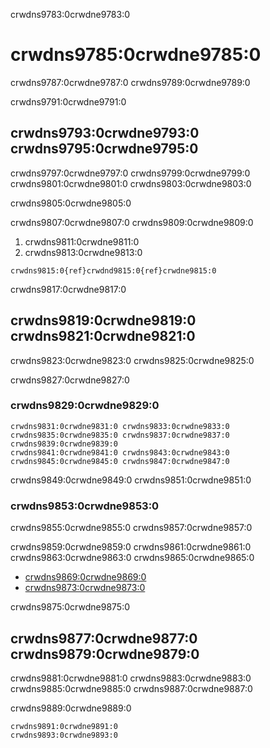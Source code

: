 crwdns9783:0crwdne9783:0
# crwdns9785:0crwdne9785:0

crwdns9787:0crwdne9787:0 crwdns9789:0crwdne9789:0

crwdns9791:0crwdne9791:0
## crwdns9793:0crwdne9793:0 crwdns9795:0crwdne9795:0

crwdns9797:0crwdne9797:0 crwdns9799:0crwdne9799:0 crwdns9801:0crwdne9801:0 crwdns9803:0crwdne9803:0

crwdns9805:0crwdne9805:0

crwdns9807:0crwdne9807:0 crwdns9809:0crwdne9809:0
1. crwdns9811:0crwdne9811:0
2. crwdns9813:0crwdne9813:0
<!-- TODO: Cite relevant paper for this (Piwowar et al 2013?) -->

```{note}
crwdns9815:0{ref}crwdnd9815:0{ref}crwdne9815:0
```

crwdns9817:0crwdne9817:0
## crwdns9819:0crwdne9819:0 crwdns9821:0crwdne9821:0

crwdns9823:0crwdne9823:0 crwdns9825:0crwdne9825:0

crwdns9827:0crwdne9827:0
### crwdns9829:0crwdne9829:0

```{figure} ../../figures/DOI.jpg
crwdns9831:0crwdne9831:0 crwdns9833:0crwdne9833:0 crwdns9835:0crwdne9835:0 crwdns9837:0crwdne9837:0 crwdns9839:0crwdne9839:0
crwdns9841:0crwdne9841:0 crwdns9843:0crwdne9843:0 crwdns9845:0crwdne9845:0 crwdns9847:0crwdne9847:0
```

crwdns9849:0crwdne9849:0 crwdns9851:0crwdne9851:0

### crwdns9853:0crwdne9853:0

crwdns9855:0crwdne9855:0 crwdns9857:0crwdne9857:0

crwdns9859:0crwdne9859:0 crwdns9861:0crwdne9861:0 crwdns9863:0crwdne9863:0 crwdns9865:0crwdne9865:0
- [crwdns9869:0crwdne9869:0](crwdns9867:0crwdne9867:0)
- [crwdns9873:0crwdne9873:0](crwdns9871:0crwdne9871:0)

crwdns9875:0crwdne9875:0
## crwdns9877:0crwdne9877:0 crwdns9879:0crwdne9879:0

crwdns9881:0crwdne9881:0 crwdns9883:0crwdne9883:0 crwdns9885:0crwdne9885:0 crwdns9887:0crwdne9887:0

crwdns9889:0crwdne9889:0

```{note}
crwdns9891:0crwdne9891:0
crwdns9893:0crwdne9893:0
```
